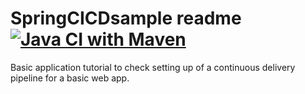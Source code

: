 # SpringCICDsample readme [![Java CI with Maven](https://github.com/sam-malhotr4/SpringCICDsample/actions/workflows/maven.yml/badge.svg)](https://github.com/sam-malhotr4/SpringCICDsample/actions/workflows/maven.yml)

Basic application tutorial to check setting up of a continuous delivery pipeline for a basic web app.
